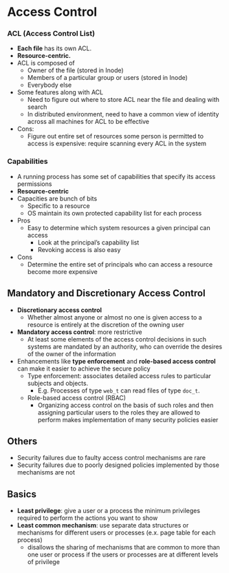 # Access Control

### ACL (Access Control List)

- **Each file** has its own ACL.
- **Resource-centric.**
- ACL is composed of
    - Owner of the file (stored in Inode)
    - Members of a particular group or users (stored in Inode)
    - Everybody else
- Some features along with ACL
    - Need to figure out where to store ACL near the file and dealing with search
    - In distributed environment, need to have a common view of identity across all machines for ACL to be effective
- Cons:
  - Figure out entire set of resources some person is permitted to access is expensive: require scanning every ACL in the system


### Capabilities

- A running process has some set of capabilities that specify its access permissions
- **Resource-centric**
- Capacities are bunch of bits
    - Specific to a resource
    - OS maintain its own protected capability list for each process
- Pros
    - Easy to determine which system resources a given principal can access
        - Look at the principal’s capability list
        - Revoking access is also easy
- Cons
    - Determine the entire set of principals who can access a resource become more expensive

## Mandatory and Discretionary Access Control

- **Discretionary access control**
    - Whether almost anyone or almost no one is given access to a resource is entirely at the discretion of the owning user
- **Mandatory access control**: more restrictive
    - At least some elements of the access control decisions in such systems are mandated by an authority, who can override the desires of the owner of the information
- Enhancements like **type enforcement** and **role-based access control** can make it easier to achieve the secure policy
    - Type enforcement: associates detailed access rules to particular subjects and objects.
      - E.g. Processes of type `web_t` can read files of type `doc_t`.
    - Role-based access control (RBAC)
        - Organizing access control on the basis of such roles and then assigning particular users to the roles they are allowed to perform makes implementation of many security policies easier

## Others

- Security failures due to faulty access control mechanisms are rare
- Security failures due to poorly designed policies implemented by those mechanisms are not

## Basics

- **Least privilege**: give a user or a process the minimum privileges required to perform the actions you want to show 
- **Least common mechanism**: use separate data structures or mechanisms for different users or processes (e.x. page table for each process) 
  - disallows the sharing of mechanisms that are common to more than one user or process if the users or processes are at different levels of privilege
